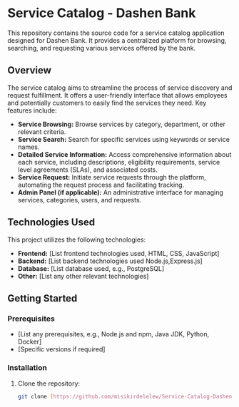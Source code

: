 # Service Catalog - Dashen Bank

This repository contains the source code for a service catalog application designed for Dashen Bank.  It provides a centralized platform for browsing, searching, and requesting various services offered by the bank.

## Overview

The service catalog aims to streamline the process of service discovery and request fulfillment.  It offers a user-friendly interface that allows employees and potentially customers to easily find the services they need.  Key features include:

* **Service Browsing:**  Browse services by category, department, or other relevant criteria.
* **Service Search:**  Search for specific services using keywords or service names.
* **Detailed Service Information:**  Access comprehensive information about each service, including descriptions, eligibility requirements, service level agreements (SLAs), and associated costs.
* **Service Request:**  Initiate service requests through the platform, automating the request process and facilitating tracking.
* **Admin Panel (if applicable):**  An administrative interface for managing services, categories, users, and requests.

## Technologies Used

This project utilizes the following technologies:

* **Frontend:**  [List frontend technologies used, HTML, CSS, JavaScript]
* **Backend:**  [List backend technologies used  Node.js,Express.js]
* **Database:**  [List database used, e.g., PostgreSQL]
* **Other:**  [List any other relevant technologies]

## Getting Started

### Prerequisites

* [List any prerequisites, e.g., Node.js and npm, Java JDK, Python, Docker]
* [Specific versions if required]

### Installation

1. Clone the repository:
   ```bash
   git clone [https://github.com/misikirdelelew/Service-Catalog-DashenBank.git](https://github.com/misikirdelelew/Service-Catalog-DashenBank.git)
